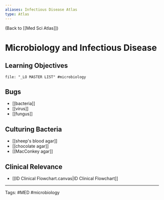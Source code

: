 ```yaml
---
aliases: Infectious Disease Atlas
type: Atlas
---
```


(Back to [[Med Sci Atlas]])

# Microbiology and Infectious Disease

## Learning Objectives
```query
file: "_LO MASTER LIST" #microbiology 
```

## Bugs
- [[bacteria]]
- [[virus]]
- [[fungus]]
## Culturing Bacteria
- [[sheep's blood agar]]
- [[chocolate agar]]
- [[MacConkey agar]]
## Clinical Relevance
- [[ID Clinical Flowchart.canvas|ID Clinical Flowchart]]

---
Tags: #MED #microbiology 